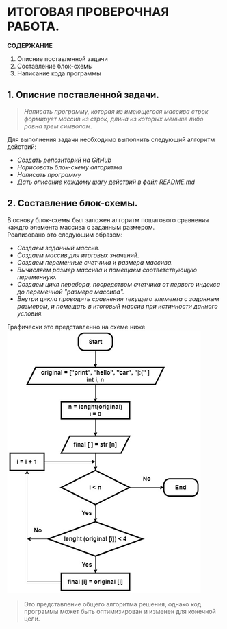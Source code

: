 # ИТОГОВАЯ ПРОВЕРОЧНАЯ РАБОТА. #

**СОДЕРЖАНИЕ**  
1. Описние поставленной задачи  
2. Составление блок-схемы  
3. Написание кода программы  
  
## 1. Описние поставленной задачи. ##
> *Написать программу, которая из имеющегося массива строк формирует массив из строк, длина из которых меньше либо равна трем символам.*

Для выполнения задачи необходимо выполнить следующий алгоритм действий:  
* *Создать репозиторий на GitHub*    
* *Нарисовать блок-схему алгоритма*  
* *Написать программу*  
* *Дать описание каждому шагу действий в файл README.md*  
  
## 2. Составление блок-схемы. ## 
В основу блок-схемы был заложен алгоритм пошагового сравнения каждго элемента массива с заданным размером.  
Реализовано это следующим образом:  
- *Создаем заданный массив.*    
- *Создаем массив для итоговых значений.*   
- *Создаем переменные счетчика и размера массива.*  
- *Вычисляем размер массива и помещаем соответствующую переменную.*  
- *Создаем цикл перебора, посредством счетчика от первого индекса до переменной "размера массива".*   
- *Внутри цикла проводить сравнения текущего элемента с заданным размером, и помещать в итоговый массив при истинности данного условия.*      

Графически это представленно на схеме ниже  
![блок-схема](/Bs.jpg)    

> Это представление общего алгоритма решения, однако код программы может быть оптимизирован и изменен для конечной цели.  
 